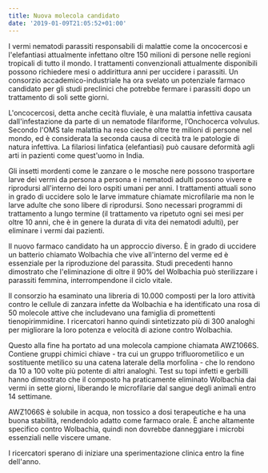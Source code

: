 ```yaml
---
title: Nuova molecola candidato
date: '2019-01-09T21:05:52+01:00'
---
```

I vermi nematodi parassiti responsabili di malattie come la oncocercosi e l'elefantiasi attualmente infettano oltre 150 milioni di persone nelle regioni tropicali di tutto il mondo. I trattamenti convenzionali attualmente disponibili possono richiedere mesi o addirittura anni per uccidere i parassiti. Un consorzio accademico-industriale ha ora svelato un potenziale farmaco candidato per gli studi preclinici che potrebbe fermare i parassiti dopo un trattamento di soli sette giorni.

L'oncocercosi, detta anche cecità fluviale, è una malattia infettiva causata dall'infestazione da parte di un nematode filariforme, l’Onchocerca volvulus. Secondo l'OMS tale malattia ha reso cieche oltre tre milioni di persone nel mondo, ed è considerata la seconda causa di cecità tra le patologie di natura infettiva. La filariosi linfatica (elefantiasi) può causare deformità agli arti in pazienti come quest'uomo in India.

Gli insetti mordenti come le zanzare o le mosche nere possono trasportare larve dei vermi da persona a persona e i nematodi adulti possono vivere e riprodursi all'interno dei loro ospiti umani per anni. I trattamenti attuali sono in grado di uccidere solo le larve immature chiamate microfilarie ma non le larve adulte che sono libere di riprodursi. Sono necessari programmi di trattamento a lungo termine (il trattamento va ripetuto ogni sei mesi per oltre 10 anni, che è in genere la durata di vita dei nematodi adulti), per eliminare i vermi dai pazienti.

Il nuovo farmaco candidato ha un approccio diverso. È in grado di uccidere un batterio chiamato Wolbachia che vive all'interno del verme ed è essenziale per la riproduzione del parassita. Studi precedenti hanno dimostrato che l'eliminazione di oltre il 90% del Wolbachia può sterilizzare i parassiti femmina, interrompendone il ciclo vitale.

Il consorzio ha esaminato una libreria di 10.000 composti per la loro attività contro le cellule di zanzara infette da Wolbachia e ha identificato una rosa di 50 molecole attive che includevano una famiglia di promettenti tienopirimmidine. I ricercatori hanno quindi sintetizzato più di 300 analoghi per migliorare la loro potenza e velocità di azione contro Wolbachia.

Questo alla fine ha portato ad una molecola campione chiamata AWZ1066S. Contiene gruppi chimici chiave - tra cui un gruppo trifluorometilico e un sostituente metilico su una catena laterale della morfolina - che lo rendono da 10 a 100 volte più potente di altri analoghi. Test su topi infetti e gerbilli hanno dimostrato che il composto ha praticamente eliminato Wolbachia dai vermi in sette giorni, liberando le microfilarie dal sangue degli animali entro 14 settimane.

AWZ1066S è solubile in acqua, non tossico a dosi terapeutiche e ha una buona stabilità, rendendolo adatto come farmaco orale. È anche altamente specifico contro Wolbachia, quindi non dovrebbe danneggiare i microbi essenziali nelle viscere umane. 

I ricercatori sperano di iniziare una sperimentazione clinica entro la fine dell'anno.
